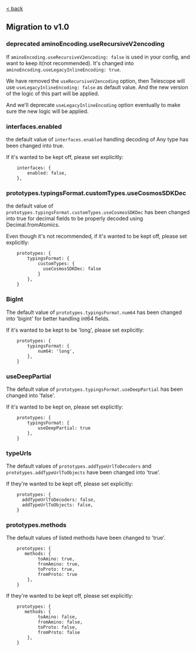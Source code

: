 [< back](https://github.com/hyperweb-io/telescope/blob/main/docs/README.md)

## Migration to v1.0

### deprecated aminoEncoding.useRecursiveV2encoding

If `aminoEncoding.useRecursiveV2encoding: false` is used in your config, and want to keep it(not recommended). It's changed into `aminoEncoding.useLegacyInlineEncoding: true`.

We have removed the `useRecursiveV2encoding` option, then Telescope will use `useLegacyInlineEncoding: false` as default value. And the new version of the logic of this part will be applied.

And we'll deprecate `useLegacyInlineEncoding` option eventually to make sure the new logic will be applied.

### interfaces.enabled

the default value of `interfaces.enabled` handling decoding of Any type has been changed into true.

If it's wanted to be kept off, please set explicitly:

```
    interfaces: {
        enabled: false,
    },
```

### prototypes.typingsFormat.customTypes.useCosmosSDKDec

the default value of `prototypes.typingsFormat.customTypes.useCosmosSDKDec` has been changed into true for decimal fields to be properly decoded using Decimal.fromAtomics.

Even though it's not recommended, if it's wanted to be kept off, please set explicitly:

```
    prototypes: {
        typingsFormat: {
            customTypes: {
              useCosmosSDKDec: false
            }
        },
    }
```

### BigInt

The default value of `prototypes.typingsFormat.num64` has been changed into 'bigint' for better handling int64 fields.

If it's wanted to be kept to be 'long', please set explicitly:

```
    prototypes: {
        typingsFormat: {
            num64: 'long',
        },
    }
```

### useDeepPartial

The default value of `prototypes.typingsFormat.useDeepPartial` has been changed into 'false'.

If it's wanted to be kept on, please set explicitly:

```
    prototypes: {
        typingsFormat: {
            useDeepPartial: true
        },
    }
```

### typeUrls

The default values of `prototypes.addTypeUrlToDecoders` and `prototypes.addTypeUrlToObjects` have been changed into 'true'.

If they're wanted to be kept off, please set explicitly:

```
    prototypes: {
      addTypeUrlToDecoders: false,
      addTypeUrlToObjects: false,
    }
```

### prototypes.methods

The default values of listed methods have been changed to 'true'.

```
    prototypes: {
       methods: {
            toAmino: true,
            fromAmino: true,
            toProto: true,
            fromProto: true
        },
    }
```

If they're wanted to be kept off, please set explicitly:

```
    prototypes: {
       methods: {
            toAmino: false,
            fromAmino: false,
            toProto: false,
            fromProto: false
        },
    }
```

